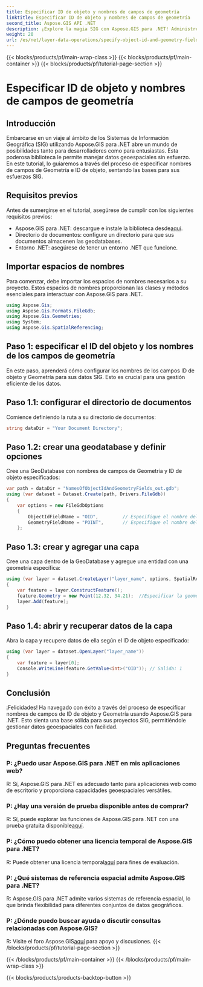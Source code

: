 ```yaml
---
title: Especificar ID de objeto y nombres de campos de geometría
linktitle: Especificar ID de objeto y nombres de campos de geometría
second_title: Aspose.GIS API .NET
description: ¡Explore la magia SIG con Aspose.GIS para .NET! Administre datos geoespaciales sin esfuerzo. Descárgalo ahora y libera el poder de la inteligencia espacial.
weight: 20
url: /es/net/layer-data-operations/specify-object-id-and-geometry-field-names/
---
```


{{< blocks/products/pf/main-wrap-class >}}
{{< blocks/products/pf/main-container >}}
{{< blocks/products/pf/tutorial-page-section >}}

# Especificar ID de objeto y nombres de campos de geometría

## Introducción
Embarcarse en un viaje al ámbito de los Sistemas de Información Geográfica (SIG) utilizando Aspose.GIS para .NET abre un mundo de posibilidades tanto para desarrolladores como para entusiastas. Esta poderosa biblioteca le permite manejar datos geoespaciales sin esfuerzo. En este tutorial, lo guiaremos a través del proceso de especificar nombres de campos de Geometría e ID de objeto, sentando las bases para sus esfuerzos SIG.
## Requisitos previos
Antes de sumergirse en el tutorial, asegúrese de cumplir con los siguientes requisitos previos:
-  Aspose.GIS para .NET: descargue e instale la biblioteca desde[aquí](https://releases.aspose.com/gis/net/).
- Directorio de documentos: configure un directorio para que sus documentos almacenen las geodatabases.
- Entorno .NET: asegúrese de tener un entorno .NET que funcione.
## Importar espacios de nombres
Para comenzar, debe importar los espacios de nombres necesarios a su proyecto. Estos espacios de nombres proporcionan las clases y métodos esenciales para interactuar con Aspose.GIS para .NET.
```csharp
using Aspose.Gis;
using Aspose.Gis.Formats.FileGdb;
using Aspose.Gis.Geometries;
using System;
using Aspose.Gis.SpatialReferencing;
```
## Paso 1: especificar el ID del objeto y los nombres de los campos de geometría
En este paso, aprenderá cómo configurar los nombres de los campos ID de objeto y Geometría para sus datos SIG. Esto es crucial para una gestión eficiente de los datos.
## Paso 1.1: configurar el directorio de documentos
Comience definiendo la ruta a su directorio de documentos:
```csharp
string dataDir = "Your Document Directory";
```
## Paso 1.2: crear una geodatabase y definir opciones
Cree una GeoDatabase con nombres de campos de Geometría y ID de objeto especificados:
```csharp
var path = dataDir + "NamesOfObjectIdAndGeometryFields_out.gdb";
using (var dataset = Dataset.Create(path, Drivers.FileGdb))
{
    var options = new FileGdbOptions
    {
        ObjectIdFieldName = "OID",         // Especifique el nombre del campo ID de objeto
        GeometryFieldName = "POINT",       // Especifique el nombre del campo Geometría
    };
```
## Paso 1.3: crear y agregar una capa
Cree una capa dentro de la GeoDatabase y agregue una entidad con una geometría específica:
```csharp
using (var layer = dataset.CreateLayer("layer_name", options, SpatialReferenceSystem.Wgs84))
{
    var feature = layer.ConstructFeature();
    feature.Geometry = new Point(12.32, 34.21);  //Especificar la geometría (en este caso, un punto)
    layer.Add(feature);
}
```
## Paso 1.4: abrir y recuperar datos de la capa
Abra la capa y recupere datos de ella según el ID de objeto especificado:
```csharp
using (var layer = dataset.OpenLayer("layer_name"))
{
    var feature = layer[0];
    Console.WriteLine(feature.GetValue<int>("OID")); // Salida: 1
}
```
## Conclusión
¡Felicidades! Ha navegado con éxito a través del proceso de especificar nombres de campos de ID de objeto y Geometría usando Aspose.GIS para .NET. Esto sienta una base sólida para sus proyectos SIG, permitiéndole gestionar datos geoespaciales con facilidad.
## Preguntas frecuentes
### P: ¿Puedo usar Aspose.GIS para .NET en mis aplicaciones web?
R: Sí, Aspose.GIS para .NET es adecuado tanto para aplicaciones web como de escritorio y proporciona capacidades geoespaciales versátiles.
### P: ¿Hay una versión de prueba disponible antes de comprar?
 R: Sí, puede explorar las funciones de Aspose.GIS para .NET con una prueba gratuita disponible[aquí](https://releases.aspose.com/).
### P: ¿Cómo puedo obtener una licencia temporal de Aspose.GIS para .NET?
 R: Puede obtener una licencia temporal[aquí](https://purchase.aspose.com/temporary-license/) para fines de evaluación.
### P: ¿Qué sistemas de referencia espacial admite Aspose.GIS para .NET?
R: Aspose.GIS para .NET admite varios sistemas de referencia espacial, lo que brinda flexibilidad para diferentes conjuntos de datos geográficos.
### P: ¿Dónde puedo buscar ayuda o discutir consultas relacionadas con Aspose.GIS?
 R: Visite el foro Aspose.GIS[aquí](https://forum.aspose.com/c/gis/33) para apoyo y discusiones.
{{< /blocks/products/pf/tutorial-page-section >}}

{{< /blocks/products/pf/main-container >}}
{{< /blocks/products/pf/main-wrap-class >}}

{{< blocks/products/products-backtop-button >}}
